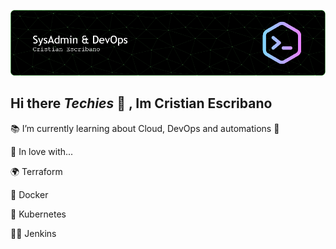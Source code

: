 ![Header](header-image.png)
## Hi there <i>Techies</i> 🖖 , Im Cristian Escribano

📚 I’m currently learning about Cloud, DevOps and automations 🔭

💚 In love with...

🌍 Terraform

🐳 Docker

🚢 Kubernetes

🕵️‍♂️ Jenkins

<!--
**ced-labs/ced-labs** is a ✨ _special_ ✨ repository because its `README.md` (this file) appears on your GitHub profile.

Here are some ideas to get you started:


-->
